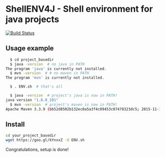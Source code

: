 # ShellENV4J - Shell environment for java projects
[![Build Status](https://travis-ci.org/code-sur/ShellENV4J.svg?branch=master)](https://travis-ci.org/code-sur/ShellENV4J)


## Usage example
```bash
  $ cd project_basedir
  $ java -version  # no java in PATH
The program 'java' is currently not installed.
  $ mvn -version  # # no maven in PATH
The program 'mvn' is currently not installed.
```

```bash
  $ . ENV.sh  # that's all
```
```bash
  $ java -version  # project's java is now in PATH!
java version "1.8.0_101"
  $ mvn -version  # project's maven is now in PATH!
Apache Maven 3.3.9 (bb52d8502b132ec0a5a3f4c09453c07478323dc5; 2015-11-10T13:41:47-03:00)
```


## Install

```bash
cd your_project_basedir
wget https://goo.gl/kYnxxZ -O ENV.sh
```

Congratulations, setup is done!
